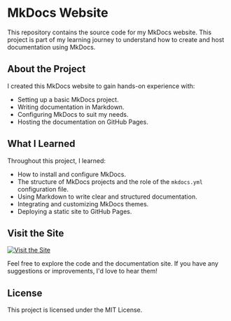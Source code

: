 # MkDocs Website

This repository contains the source code for my MkDocs website. This project is part of my learning journey to understand how to create and host documentation using MkDocs.

## About the Project

I created this MkDocs website to gain hands-on experience with:

- Setting up a basic MkDocs project.
- Writing documentation in Markdown.
- Configuring MkDocs to suit my needs.
- Hosting the documentation on GitHub Pages.

## What I Learned

Throughout this project, I learned:

- How to install and configure MkDocs.
- The structure of MkDocs projects and the role of the `mkdocs.yml` configuration file.
- Using Markdown to write clear and structured documentation.
- Integrating and customizing MkDocs themes.
- Deploying a static site to GitHub Pages.

## Visit the Site

[![Visit the Site](https://img.shields.io/badge/Visit%20the%20Site-0073e6?style=for-the-badge)](https://tharun2104.github.io/Build-Website/)


Feel free to explore the code and the documentation site. If you have any suggestions or improvements, I'd love to hear them!

## License

This project is licensed under the MIT License.
